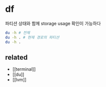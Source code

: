 # df

파티션 상태와 함께 storage usage 확인이 가능하다

```sh
du -h # 전체
du -h . # 현재 경로의 파티션
du -h .
```

## related
- [[terminal]]
- [[du]]
- [[lvm]]
